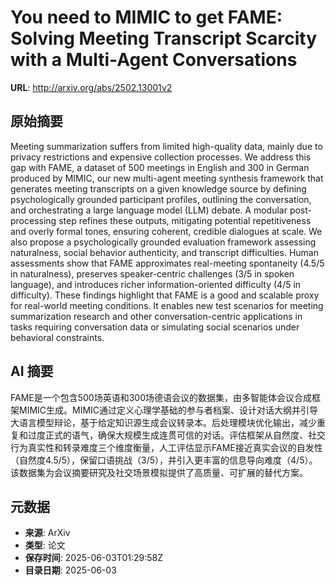 # You need to MIMIC to get FAME: Solving Meeting Transcript Scarcity with a Multi-Agent Conversations

**URL**: http://arxiv.org/abs/2502.13001v2

## 原始摘要

Meeting summarization suffers from limited high-quality data, mainly due to
privacy restrictions and expensive collection processes. We address this gap
with FAME, a dataset of 500 meetings in English and 300 in German produced by
MIMIC, our new multi-agent meeting synthesis framework that generates meeting
transcripts on a given knowledge source by defining psychologically grounded
participant profiles, outlining the conversation, and orchestrating a large
language model (LLM) debate. A modular post-processing step refines these
outputs, mitigating potential repetitiveness and overly formal tones, ensuring
coherent, credible dialogues at scale. We also propose a psychologically
grounded evaluation framework assessing naturalness, social behavior
authenticity, and transcript difficulties. Human assessments show that FAME
approximates real-meeting spontaneity (4.5/5 in naturalness), preserves
speaker-centric challenges (3/5 in spoken language), and introduces richer
information-oriented difficulty (4/5 in difficulty). These findings highlight
that FAME is a good and scalable proxy for real-world meeting conditions. It
enables new test scenarios for meeting summarization research and other
conversation-centric applications in tasks requiring conversation data or
simulating social scenarios under behavioral constraints.


## AI 摘要

FAME是一个包含500场英语和300场德语会议的数据集，由多智能体会议合成框架MIMIC生成。MIMIC通过定义心理学基础的参与者档案、设计对话大纲并引导大语言模型辩论，基于给定知识源生成会议转录本。后处理模块优化输出，减少重复和过度正式的语气，确保大规模生成连贯可信的对话。评估框架从自然度、社交行为真实性和转录难度三个维度衡量，人工评估显示FAME接近真实会议的自发性（自然度4.5/5），保留口语挑战（3/5），并引入更丰富的信息导向难度（4/5）。该数据集为会议摘要研究及社交场景模拟提供了高质量、可扩展的替代方案。

## 元数据

- **来源**: ArXiv
- **类型**: 论文
- **保存时间**: 2025-06-03T01:29:58Z
- **目录日期**: 2025-06-03

